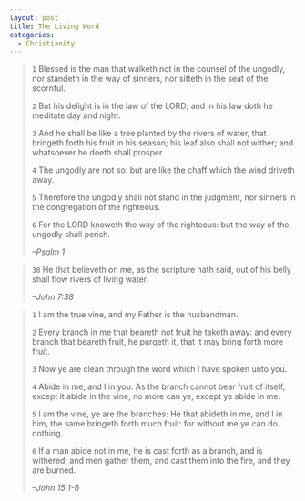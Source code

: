 ```yaml
---
layout: post
title: The Living Word
categories:
  - Christianity
---
```


> `1` Blessed is the man that walketh not in the counsel of the ungodly, nor standeth in the way of sinners, nor sitteth in the seat of the scornful.
>  
> `2` But his delight is in the law of the LORD; and in his law doth he meditate day and night.
>  
> `3` And he shall be like a tree planted by the rivers of water, that bringeth forth his fruit in his season; his leaf also shall not wither; and whatsoever he doeth shall prosper.
>  
> `4` The ungodly are not so: but are like the chaff which the wind driveth away.
>  
> `5` Therefore the ungodly shall not stand in the judgment, nor sinners in the congregation of the righteous.
>  
> `6` For the LORD knoweth the way of the righteous: but the way of the ungodly shall perish.
>  
> <cite>–Psalm 1</cite>


> `38` He that believeth on me, as the scripture hath said, out of his belly shall flow rivers of living water.
>  
> <cite>–John 7:38</cite>


> `1` I am the true vine, and my Father is the husbandman.
>  
> `2` Every branch in me that beareth not fruit he taketh away: and every branch that beareth fruit, he purgeth it, that it may bring forth more fruit.
>  
> `3` Now ye are clean through the word which I have spoken unto you.
>  
> `4` Abide in me, and I in you. As the branch cannot bear fruit of itself, except it abide in the vine; no more can ye, except ye abide in me.
>  
> `5` I am the vine, ye are the branches: He that abideth in me, and I in him, the same bringeth forth much fruit: for without me ye can do nothing.
>  
> `6` If a man abide not in me, he is cast forth as a branch, and is withered; and men gather them, and cast them into the fire, and they are burned.
>  
> <cite>–John 15:1-6</cite>


